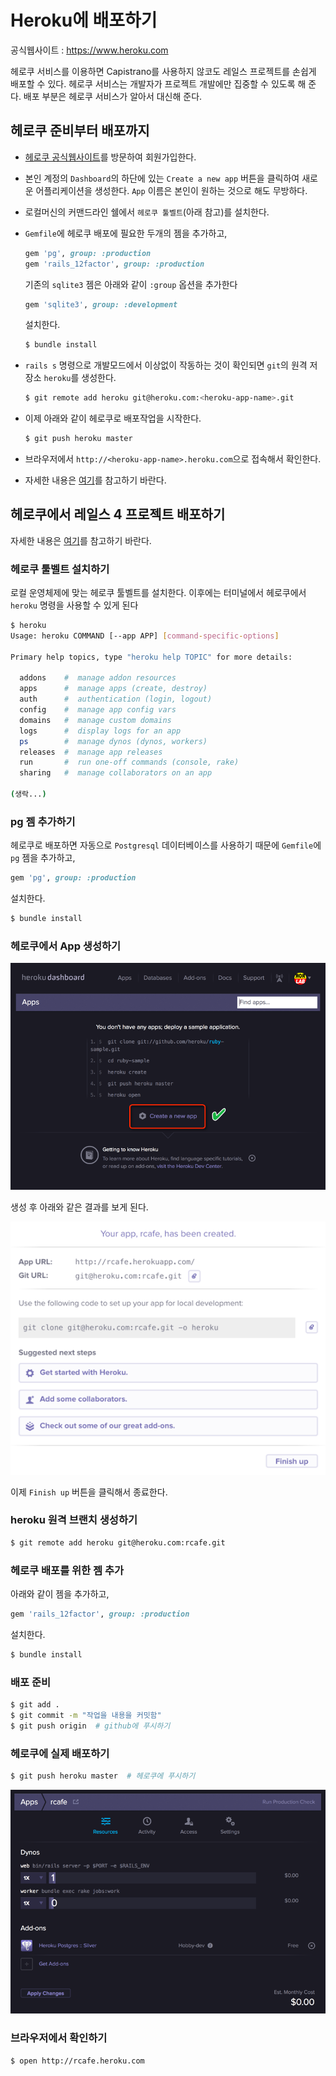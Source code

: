 # Heroku에 배포하기

공식웹사이트 : https://www.heroku.com

헤로쿠 서비스를 이용하면 Capistrano를 사용하지 않코도 레일스 프로젝트를 손쉽게 배포할 수 있다. 헤로쿠 서비스는 개발자가 프로젝트 개발에만 집중할 수 있도록 해 준다. 배포 부분은 헤로쿠 서비스가 알아서 대신해 준다.


## 헤로쿠 준비부터 배포까지

* [헤로쿠 공식웹사이트](https://www.heroku.com)를 방문하여 회원가입한다.
* 본인 계정의 `Dashboard`의 하단에 있는 `Create a new app` 버튼을 클릭하여 새로운 어플리케이션을 생성한다. `App` 이름은 본인이 원하는 것으로 해도 무방하다.
* 로컬머신의 커맨드라인 쉘에서 `헤로쿠 툴벨트`(아래 참고)를 설치한다.
* `Gemfile`에 헤로쿠 배포에 필요한 두개의 젬을 추가하고,
  ```ruby
  gem 'pg', group: :production
  gem 'rails_12factor', group: :production
  ```

  기존의 `sqlite3` 젬은 아래와 같이 `:group` 옵션을 추가한다
  ```ruby
  gem 'sqlite3', group: :development
  ```

  설치한다.
  ```bash
  $ bundle install
  ```


* `rails s` 명령으로 개발모드에서 이상없이 작동하는 것이 확인되면 `git`의 원격 저장소 `heroku`를 생성한다.
  ```bash
  $ git remote add heroku git@heroku.com:<heroku-app-name>.git
  ```


* 이제 아래와 같이 헤로쿠로 배포작업을 시작한다.

  ```bash
  $ git push heroku master
  ```


* 브라우저에서 `http://<heroku-app-name>.heroku.com`으로 접속해서 확인한다.

* 자세한 내용은 [여기](https://devcenter.heroku.com/articles/quickstart)를 참고하기 바란다.


## 헤로쿠에서 레일스 4 프로젝트 배포하기

자세한 내용은 [여기](https://devcenter.heroku.com/articles/getting-started-with-rails4)를 참고하기 바란다.


### 헤로쿠 툴벨트 설치하기

로컬 운영체제에 맞는 헤로쿠 툴벨트를 설치한다. 이후에는 터미널에서 헤로쿠에서 `heroku` 명령을 사용할 수 있게 된다

```bash
$ heroku
Usage: heroku COMMAND [--app APP] [command-specific-options]

Primary help topics, type "heroku help TOPIC" for more details:

  addons    #  manage addon resources
  apps      #  manage apps (create, destroy)
  auth      #  authentication (login, logout)
  config    #  manage app config vars
  domains   #  manage custom domains
  logs      #  display logs for an app
  ps        #  manage dynos (dynos, workers)
  releases  #  manage app releases
  run       #  run one-off commands (console, rake)
  sharing   #  manage collaborators on an app

(생락...)
```

### pg 젬 추가하기

헤로쿠로 배포하면 자동으로 `Postgresql` 데이터베이스를 사용하기 때문에 `Gemfile`에 `pg` 젬을 추가하고,

```ruby
gem 'pg', group: :production
```

설치한다.

```bash
$ bundle install
```

### 헤로쿠에서 App 생성하기

![헤로쿠 웹사이트](images/2014-05-22_18-49-38.png)

생성 후 아래와 같은 결과를 보게 된다.

![](images/2014-05-22_19-02-24.png)


이제 `Finish up` 버튼을 클릭해서 종료한다.

### heroku 원격 브랜치 생성하기

```bash
$ git remote add heroku git@heroku.com:rcafe.git
```

### 헤로쿠 배포를 위한 젬 추가

아래와 같이 젬을 추가하고,

```ruby
gem 'rails_12factor', group: :production
```

설치한다.

```bash
$ bundle install
```

### 배포 준비

```bash
$ git add .
$ git commit -m "작업을 내용을 커밋함"
$ git push origin  # github에 푸시하기
```


### 헤로쿠에 실제 배포하기

```bash
$ git push heroku master  # 헤로쿠에 푸시하기
```

![](images/2014-05-22_20-51-00.png)


### 브라우저에서 확인하기

```bash
$ open http://rcafe.heroku.com
```





